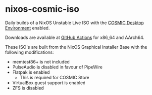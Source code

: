 # nixos-cosmic-iso

Daily builds of a NixOS Unstable Live ISO with the [COSMIC Desktop Environment](https://github.com/lilyinstarlight/nixos-cosmic) enabled.

Downloads are available at [GitHub Actions](https://github.com/drakon64/nixos-cosmic-iso/actions/workflows/cosmic.yml?query=branch%3Amain) for x86_64 and AArch64.

These ISO's are built from the NixOS Graphical Installer Base with the following modifications:
* memtest86+ is not included
* PulseAudio is disabled in favour of PipeWire
* Flatpak is enabled
  * This is required for COSMIC Store
* VirtualBox guest support is enabled 
* ZFS is disabled
